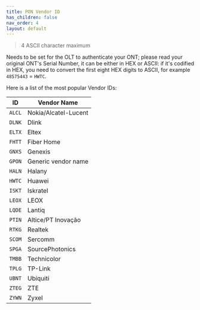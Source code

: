 ```yaml
---
title: PON Vendor ID
has_children: false
nav_order: 4
layout: default
---
```


> 4 ASCII character maximum

Needs to be set for the OLT to authenticate your ONT; please read your original ONT's Serial Number, it can be either in HEX or ASCII: if it's codified in HEX, you need to convert the first eight HEX digits to ASCII, for example `48575443` = `HWTC`.

Here is a list of the most popular Vendor IDs:


| ID     | Vendor Name          |
| ------ | -------------------- |
| `ALCL` | Nokia/Alcatel-Lucent |
| `DLNK` | Dlink                |
| `ELTX` | Eltex                |
| `FHTT` | Fiber Home           |
| `GNXS` | Genexis              |
| `GPON` | Generic vendor name  |
| `HALN` | Halany               |
| `HWTC` | Huawei               |
| `ISKT` | Iskratel             |
| `LEOX` | LEOX                 |
| `LQDE` | Lantiq               |
| `PTIN` | Altice/PT Inovação   |
| `RTKG` | Realtek              |
| `SCOM` | Sercomm              |
| `SPGA` | SourcePhotonics      |
| `TMBB` | Technicolor          |
| `TPLG` | TP-Link              |
| `UBNT` | Ubiquiti             |
| `ZTEG` | ZTE                  |
| `ZYWN` | Zyxel                |
